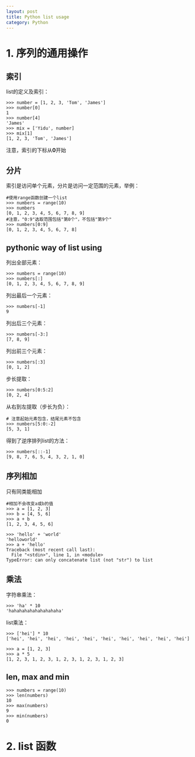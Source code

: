 ```yaml
---
layout: post
title: Python list usage
category: Python
---
```


# 1. 序列的通用操作
##  索引
list的定义及索引：

	>>> number = [1, 2, 3, 'Tom', 'James']
	>>> number[0]
	1
	>>> number[4]
	'James'
	>>> mix = ['Yidu', number]
	>>> mix[1]
	[1, 2, 3, 'Tom', 'James']

注意，索引的下标从**0**开始

##  分片

索引是访问单个元素，分片是访问一定范围的元素，举例：  

	#使用range函数创建一个list	
	>>> numbers = range(10)
	>>> numbers
	[0, 1, 2, 3, 4, 5, 6, 7, 8, 9]
	#注意，"0:9"选取范围包括"第0个"，不包括"第9个"
	>>> numbers[0:9]
	[0, 1, 2, 3, 4, 5, 6, 7, 8]
## pythonic way of list using
列出全部元素：

	>>> numbers = range(10)
	>>> numbers[:]
	[0, 1, 2, 3, 4, 5, 6, 7, 8, 9]

列出最后一个元素：

	>>> numbers[-1]
	9

列出后三个元素：

	>>> numbers[-3:]
	[7, 8, 9]


列出前三个元素：

	>>> numbers[:3]
	[0, 1, 2]

步长提取：

	>>> numbers[0:5:2]
	[0, 2, 4]

从右到左提取（步长为负）：

	# 注意起始元素包含，结尾元素不包含
	>>> numbers[5:0:-2]
	[5, 3, 1]

得到了逆序排列list的方法：

	>>> numbers[::-1]
	[9, 8, 7, 6, 5, 4, 3, 2, 1, 0]


##  序列相加
只有同类能相加

	#相加不会改变a或b的值
	>>> a = [1, 2, 3]
	>>> b = [4, 5, 6]
	>>> a + b
	[1, 2, 3, 4, 5, 6]  
	
	>>> 'hello' + 'world'
	'helloworld'
	>>> a + 'hello'
	Traceback (most recent call last):
	  File "<stdin>", line 1, in <module>
	TypeError: can only concatenate list (not "str") to list

##  乘法
字符串乘法：

	>>> 'ha' * 10
	'hahahahahahahahahaha'

list乘法：

	>>> ['hei'] * 10
	['hei', 'hei', 'hei', 'hei', 'hei', 'hei', 'hei', 'hei', 'hei', 'hei']
	
	>>> a = [1, 2, 3]
	>>> a * 5
	[1, 2, 3, 1, 2, 3, 1, 2, 3, 1, 2, 3, 1, 2, 3]

## len, max and min

	>>> numbers = range(10)
	>>> len(numbers)
	10
	>>> max(numbers)
	9
	>>> min(numbers)
	0

# 2. list 函数

	
